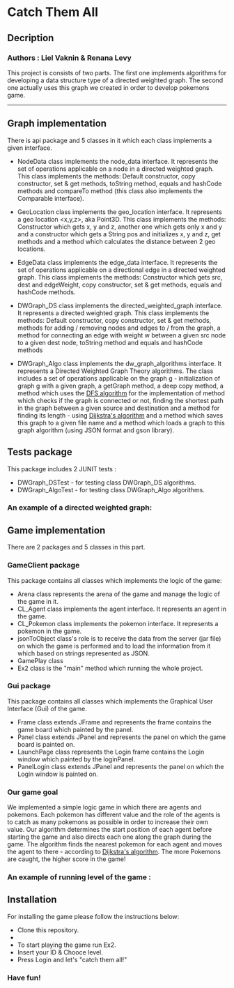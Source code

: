 # Catch Them All 

## Decription
### Authors : Liel Vaknin & Renana Levy

This project is consists of two parts.
The first one implements algorithms for developing a data structure type of a directed weighted graph.
The second one actually uses this graph we created in order to develop pokemons game.

---
## Graph implementation

 There is api package and 5 classes in it which each class implements a given interface.

* NodeData class implements the node_data interface.
It represents the set of operations applicable on a node in a directed weighted graph.
This class implements the methods:
Default constructor, copy constructor, set & get methods, toString method,
equals and hashCode methods and compareTo method (this class also implements the Comparable interface).

* GeoLocation class implements the geo_location interface.
It represents a geo location <x,y,z>, aka Point3D.
This class implements the methods: 
Constructor which gets x, y and z, another one which gets only x and y and a constructor which gets a String pos and initializes x, y and z, 
get methods and a method which calculates the distance between 2 geo locations. 

* EdgeData class implements the edge_data interface.
It represents the set of operations applicable on a directional edge in a directed weighted graph.
This class implements the methods:
Constructor which gets src, dest and edgeWeight, copy constructor, set & get methods, equals and hashCode methods.

* DWGraph_DS class implements the directed_weighted_graph interface.
It represents a directed weighted graph.
This class implements the methods:
Default constructor, copy constructor, set & get methods, methods for adding / removing nodes and edges to / from the graph,
a method for connecting an edge with weight w between a given src node to a given dest node, toString method and equals and hashCode methods

* DWGraph_Algo class implements the dw_graph_algorithms interface.
It represents a Directed Weighted Graph Theory algorithms.
The class includes a set of operations applicable on the graph g - 
initialization of graph g with a given graph, a getGraph method, a deep copy method, 
a method which uses the [DFS algorithm](https://en.wikipedia.org/wiki/Depth-first_search) for the implementation of method which checks
if the graph is connected or not, finding the shortest path in the graph between a given source and destination and a method for finding its length - using  [Dijkstra's algorithm](https://en.wikipedia.org/wiki/Dijkstra%27s_algorithm) and
a method which saves this graph to a given file name and a method which loads a graph to this graph algorithm (using JSON format and gson library).


## Tests package
This package includes 2 JUNIT tests :
 -  DWGraph_DSTest - for testing class DWGraph_DS algorithms.
 -  DWGraph_AlgoTest - for testing class DWGraph_Algo algorithms. 
 
### An example of a directed weighted graph:

## Game implementation 

 There are 2 packages and 5 classes in this part.
 
 ### GameClient package
 
 This package contains all classes which implements the logic of the game:
* Arena class represents the arena of the game and manage the logic of the game in it.
* CL_Agent class implements the agent interface.
It represents an agent in the game.
* CL_Pokemon class implements the pokemon interface.
It represents a pokemon in the game.
* jsonToObject class's role is to receive the data from the server (jar file) 
 on which the game is performed and to load the information from it which based on strings represented as JSON.
 * GamePlay class 
 * Ex2 class is the "main" method which running the whole project.

 ### Gui package
 
 This package contains all classes which implements the Graphical User Interface (Gui) of the game.
 * Frame class extends JFrame and represents the frame contains the game board which painted by the panel.
 * Panel class extends JPanel and represents the panel on which the game board is painted on.
 * LaunchPage class represents the Login frame contains the Login window which painted by the loginPanel.
 * PanelLogin class extends JPanel and represents the panel on which the Login window is painted on.
 
### Our game goal

We implemented a simple logic game in which there are agents and pokemons.
Each pokemon has different value and the role of the agents is to catch as many pokemons as 
possible in order to increase their own value.
Our algorithm determines the start position of each agent before starting the game and also directs each one along the graph during the game.
The algorithm finds the nearest pokemon for each agent and moves the agent to there - according to [Dijkstra's algorithm](https://en.wikipedia.org/wiki/Dijkstra%27s_algorithm).
The more Pokemons are caught, the higher score in the game!

### An example of running level   of the game :

## Installation
For installing the game please follow the instructions below:
* Clone this repository.
*
* To start playing the game run Ex2.
* Insert your ID & Chooce level.
* Press Login and let's "catch them all!"

### Have fun!




 


